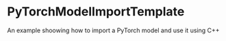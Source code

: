# PyTorchModelImportTemplate
An example shoowing how to import a PyTorch model and use it using C++

